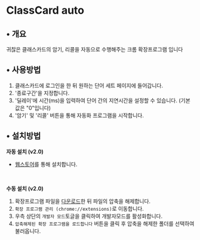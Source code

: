 # ClassCard auto

## • 개요
귀찮은 클래스카드의 암기, 리콜을 자동으로 수행해주는 크롬 확장프로그램 입니다

## • 사용방법  
1. 클래스카드에 로그인을 한 뒤 원하는 단어 세트 페이지에 들어갑니다.
2. '종료구간'을 지정합니다.
3. '딜레이'에 시간(ms)을 입력하여 단어 간의 지연시간을 설정할 수 있습니다. (기본값은 "0"입니다)
4. '암기' 및 '리콜' 버튼을 통해 자동화 프로그램을 시작합니다.

## • 설치방법
  
**자동 설치 (v2.0)**
- [웹스토어](https://chromewebstore.google.com/detail/classcard-auto/ddhailnbodajnflekpkmkpglocmendfp)를 통해 설치합니다.

<br>

**수동 설치 (v2.0)**

1. 확장프로그램 파일을 [다운로드](https://github.com/milch4089/Classcard-auto-clear/releases/download/v2.0/Classcard-auto-clear.zip)한 뒤 파일의 압축을 해제합니다.
2. `확장 프로그램 관리 (chrome://extensions)`로 이동합니다.
3. 우측 상단의 `개발자 모드`토글을 클릭하여 개발자모드를 활성화합니다.
4. `압축해제된 확장 프로그램을 로드합니다` 버튼을 클릭 후 압축을 해제한 폴더를 선택하여 불러옵니다.
